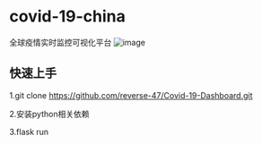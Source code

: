 # covid-19-china
全球疫情实时监控可视化平台
![image](https://github.com/reverse-47/Covid-19-Dashboard/assets/85037574/0f7507a5-888a-46fc-b07d-8d3542f6e73f)
## 快速上手
1.git clone https://github.com/reverse-47/Covid-19-Dashboard.git

2.安装python相关依赖

3.flask run
